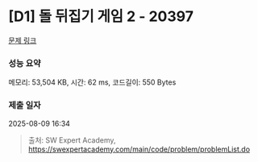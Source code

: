 # [D1] 돌 뒤집기 게임 2 - 20397 

[문제 링크](https://swexpertacademy.com/main/code/problem/problemDetail.do?contestProbId=AY3o7m4axawDFAUZ) 

### 성능 요약

메모리: 53,504 KB, 시간: 62 ms, 코드길이: 550 Bytes

### 제출 일자

2025-08-09 16:34



> 출처: SW Expert Academy, https://swexpertacademy.com/main/code/problem/problemList.do